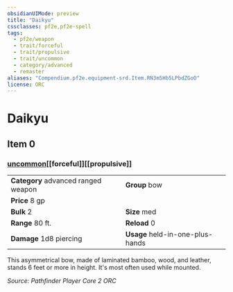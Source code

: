 ```yaml
---
obsidianUIMode: preview
title: "Daikyu"
cssclasses: pf2e,pf2e-spell
tags:
  - pf2e/weapon
  - trait/forceful
  - trait/propulsive
  - trait/uncommon
  - category/advanced
  - remaster
aliases: "Compendium.pf2e.equipment-srd.Item.RN3m5Hb5LPbdZGoO"
license: ORC
---
```

# Daikyu
## Item 0
### [uncommon](uncommon "Uncommon Rarity Trait")[[forceful]][[propulsive]]

|  |  |
| -- | -- |
| **Category** advanced ranged weapon | **Group** bow |
| **Price** 8 gp |  |
| **Bulk** 2 | **Size** med |
|**Range** 80 ft.| **Reload** 0|
| **Damage** 1d8 piercing  | **Usage** held-in-one-plus-hands |



This asymmetrical bow, made of laminated bamboo, wood, and leather, stands 6 feet or more in height. It's most often used while mounted.

*Source: Pathfinder Player Core 2*
*ORC*